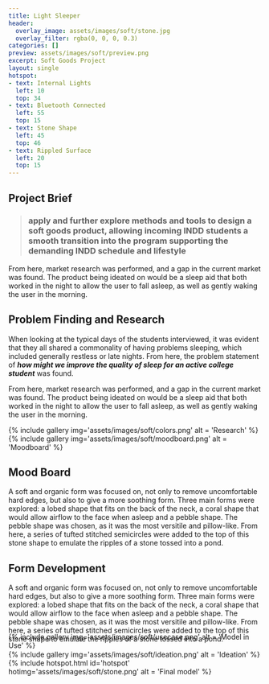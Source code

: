 ```yaml
---
title: Light Sleeper
header:
  overlay_image: assets/images/soft/stone.jpg
  overlay_filter: rgba(0, 0, 0, 0.3)
categories: []
preview: assets/images/soft/preview.png
excerpt: Soft Goods Project
layout: single
hotspot:
- text: Internal Lights
  left: 10
  top: 34
- text: Bluetooth Connected
  left: 55
  top: 15
- text: Stone Shape
  left: 45
  top: 46
- text: Rippled Surface
  left: 20
  top: 15
---
```


<div class="container-fluid coloralternate">
<div class="container row margin-topbottom-null" markdown="block">
<div class="col-md-12" markdown="block">

## Project Brief

>### apply and further explore methods and tools to design a soft goods product, allowing incoming INDD students a smooth transition into the program supporting the demanding INDD schedule and lifestyle

From here, market research was performed, and a gap in the current market was found. The product being ideated on would be a sleep aid that both worked in the night to allow the user to fall asleep, as well as gently waking the user in the morning.

</div>
</div>
</div>

<div class="container-fluid coloralternate">
<div class="container row margin-topbottom-null" markdown="block">
<div class="col-md-12" markdown="block">

## Problem Finding and Research
When looking at the typical days of the students interviewed, it was evident that they all shared a commonality of having problems sleeping, which included generally restless or late nights. From here, the problem statement of _**how might we improve the quality of sleep for an active college student**_ was found.

From here, market research was performed, and a gap in the current market was found. The product being ideated on would be a sleep aid that both worked in the night to allow the user to fall asleep, as well as gently waking the user in the morning.
<div class="col-md-8" markdown="block">
{% include gallery img='assets/images/soft/colors.png'  alt = 'Research' %}
</div>
</div>
</div>
</div>

<div class="container-fluid coloralternate">
<div class="container row margin-topbottom-null" markdown="block">
<div class="col-md-8" markdown="block">
{% include gallery img='assets/images/soft/moodboard.png' alt = 'Moodboard' %}
</div>
<div class="col-md-4" markdown="block">
 
## Mood Board
A soft and organic form was focused on, not only to remove uncomfortable hard edges, but also to give a more soothing form. Three main forms were explored: a lobed shape that fits on the back of the neck, a coral shape that would allow airflow to the face when asleep and a pebble shape. The pebble shape was chosen, as it was the most versitile and pillow-like. From here, a series of tufted stitched semicircles were added to the top of this stone shape to emulate the ripples of a stone tossed into a pond.
</div>
</div>
</div>
<div class="container-fluid coloralternate">
<div class="container row margin-topbottom-null" markdown="block">
<div class="col-md-4" markdown="block">
 
## Form Development
A soft and organic form was focused on, not only to remove uncomfortable hard edges, but also to give a more soothing form. Three main forms were explored: a lobed shape that fits on the back of the neck, a coral shape that would allow airflow to the face when asleep and a pebble shape. The pebble shape was chosen, as it was the most versitile and pillow-like. From here, a series of tufted stitched semicircles were added to the top of this stone shape to emulate the ripples of a stone tossed into a pond.
</div>
<div class="col-md-8" markdown="block">
{% include gallery img='assets/images/soft/ideation.png' alt = 'Ideation' %}
</div>

</div>
</div>
<div class="container-fluid coloralternate">
<div class="container row margin-topbottom-null" markdown="block">
<div class="col-md-12" markdown="block" style="margin-bottom:-100px;">
{% include hotspot.html  id='hotspot' hotimg='assets/images/soft/stone.png' alt = 'Final model' %}
</div>
</div>
</div>
<div class="container-fluid coloralternate">
<div class="container row margin-topbottom-null" markdown="block">
<div class="col-md-12" markdown="block">

{% include gallery img='assets/images/soft/usecase.png' alt = 'Model in Use' %}

</div>
</div>
</div>
